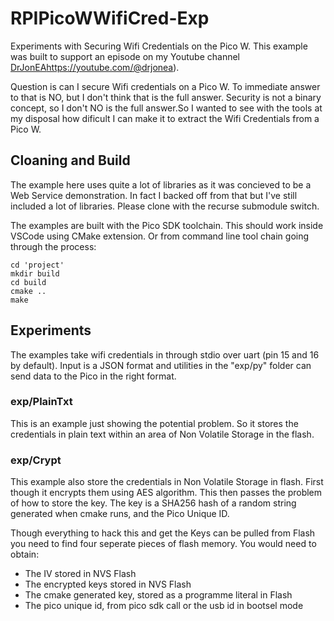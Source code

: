 # RPIPicoWWifiCred-Exp
Experiments with Securing Wifi Credentials on the Pico W.
This example was built to support an episode on my Youtube channel [DrJonEA]()https://youtube.com/@drjonea).

Question is can I secure Wifi credentials on a Pico W. To immediate answer to that is NO, but I don't think that
is the full answer. Security is not a binary concept, so I don't NO is the full answer.So I wanted to see with 
the tools at my disposal how dificult I can make it to extract the Wifi Credentials from a Pico W.

## Cloaning and Build
The example here uses quite a lot of libraries as it was concieved to be a Web Service demonstration. In fact
I backed off from that but I've still included a lot of libraries. Please clone with the recurse submodule switch.

The examples are built with the Pico SDK toolchain. This should work inside VSCode using CMake extension.
Or from command line tool chain going through the process:
```
cd 'project'
mkdir build
cd build
cmake ..
make
```

## Experiments

The examples take wifi credentials  in through stdio over uart (pin 15 and 16 by default). Input is a JSON
format and utilities in the "exp/py" folder can send data to the Pico in the right format.

### exp/PlainTxt
This is an example just showing the potential problem. So it stores the credentials in plain text within an
area of Non Volatile Storage in the flash.

### exp/Crypt
This example also store the credentials in Non Volatile Storage in flash. First though it encrypts them using
AES algorithm. This then passes the problem of how to store the key. The key is a SHA256 hash of a random
string generated when cmake runs, and the Pico Unique ID. 

Though everything to hack this and get the Keys can be pulled from Flash you need to find four seperate
pieces of flash memory. You would need to obtain:
+ The IV stored in NVS Flash
+ The encrypted keys stored in NVS Flash
+ The cmake generated key, stored as a programme literal in Flash
+ The pico unique id, from pico sdk call or the usb id in bootsel mode





